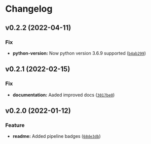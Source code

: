 # Changelog

<!--next-version-placeholder-->

## v0.2.2 (2022-04-11)
### Fix
* **python-version:** Now python version 3.6.9 supported ([`b4ab299`](https://github.com/deepc-health/nekton/commit/b4ab299ec2344c82bff09ab73861dbe45202ea32))

## v0.2.1 (2022-02-15)
### Fix
* **documentation:** Aaded improved docs ([`3017be0`](https://github.com/deepc-health/nekton/commit/3017be072fe6f20708ac5d7a4cf07d888752883b))

## v0.2.0 (2022-01-12)
### Feature
* **readme:** Added pipeline badges ([`68de3db`](https://github.com/deepc-health/nekton/commit/68de3db5214e30ba86992e361d741070fda68e63))
